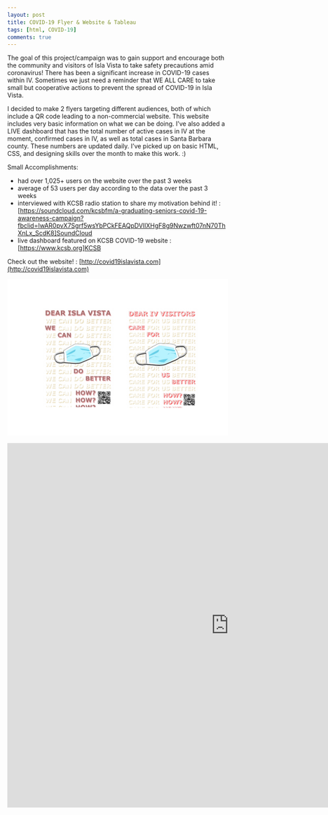 ```yaml
---
layout: post
title: COVID-19 Flyer & Website & Tableau 
tags: [html, COVID-19] 
comments: true
---
```


The goal of this project/campaign was to gain support and encourage both the community and visitors of Isla Vista to take safety precautions amid coronavirus! There has been a significant increase in COVID-19 cases within IV. Sometimes we just need a reminder that WE ALL CARE to take small but cooperative actions to prevent the spread of COVID-19 in Isla Vista.

I decided to make 2 flyers targeting different audiences, both of which include a QR code leading to a non-commercial website. This website includes very basic information on what we can be doing. I’ve also added a LIVE dashboard that has the total number of active cases in IV at the moment, confirmed cases in IV, as well as total cases in Santa Barbara county. These numbers are updated daily. I’ve picked up on basic HTML, CSS, and designing skills over the month to make this work. :) 

Small Accomplishments: 
* had over 1,025+ users on the website over the past 3 weeks
* average of 53 users per day according to the data over the past 3 weeks
* interviewed with KCSB radio station to share my motivation behind it! : [https://soundcloud.com/kcsbfm/a-graduating-seniors-covid-19-awareness-campaign?fbclid=IwAR0pvX7Sgrf5wsYbPCkFEAQpDVIlXHgF8g9Nwzwft07nN70ThXnLx_ScdK8]SoundCloud
* live dashboard featured on KCSB COVID-19 website : [https://www.kcsb.org]KCSB


Check out the website! : 
[http://covid19islavista.com](http://covid19islavista.com)


![pic](/assets/img/flyers.jpg)


<iframe seamless frameborder="0" src="https://public.tableau.com/views/SBCOVID2/CumulativeCases?:language=en&:display_count=y&publish=yes&:showVizHome=no" width = '1010' height = '830' ></iframe>   





